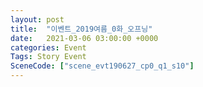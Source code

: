 ```yaml
---
layout: post
title:  "이벤트_2019여름_0화_오프닝"
date:   2021-03-06 03:00:00 +0000
categories: Event
Tags: Story Event
SceneCode: ["scene_evt190627_cp0_q1_s10"]
---
```

